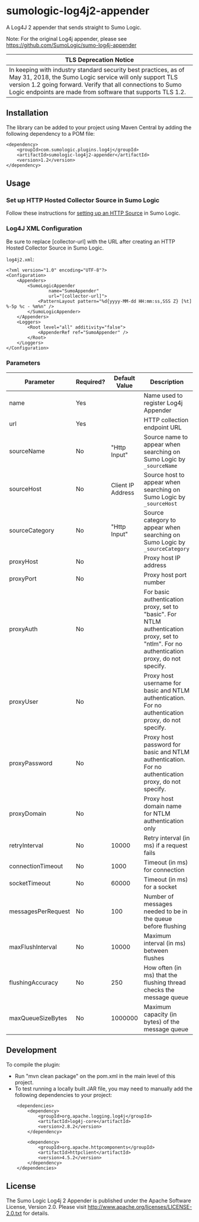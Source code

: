 # sumologic-log4j2-appender

A Log4J 2 appender that sends straight to Sumo Logic.

Note: For the original Log4j appender, please see https://github.com/SumoLogic/sumo-log4j-appender

| TLS Deprecation Notice |
| --- |
| In keeping with industry standard security best practices, as of May 31, 2018, the Sumo Logic service will only support TLS version 1.2 going forward. Verify that all connections to Sumo Logic endpoints are made from software that supports TLS 1.2. |

## Installation

The library can be added to your project using Maven Central by adding the following dependency to a POM file:

```
<dependency>
    <groupId>com.sumologic.plugins.log4j</groupId>
    <artifactId>sumologic-log4j2-appender</artifactId>
    <version>1.2</version>
</dependency>
```

## Usage

### Set up HTTP Hosted Collector Source in Sumo Logic

Follow these instructions for [setting up an HTTP Source](http://help.sumologic.com/Send_Data/Sources/HTTP_Source) in Sumo Logic.

### Log4J XML Configuration
Be sure to replace [collector-url] with the URL after creating an HTTP Hosted Collector Source in Sumo Logic.

`log4j2.xml`:

```
<?xml version="1.0" encoding="UTF-8"?>
<Configuration>
    <Appenders>
        <SumoLogicAppender
                name="SumoAppender"
                url="[collector-url]">
            <PatternLayout pattern="%d{yyyy-MM-dd HH:mm:ss,SSS Z} [%t] %-5p %c - %m%n" />
        </SumoLogicAppender>
    </Appenders>
    <Loggers>
        <Root level="all" additivity="false">
            <AppenderRef ref="SumoAppender" />
        </Root>
    </Loggers>
</Configuration>
```

### Parameters
| Parameter          | Required? | Default Value | Description                                                                                                                                |
|--------------------|----------|---------------|--------------------------------------------------------------------------------------------------------------------------------------------|
| name               | Yes      |               | Name used to register Log4j Appender                                                                                                       |
| url                | Yes      |               | HTTP collection endpoint URL                                                                                                               |
| sourceName         | No       | "Http Input"              | Source name to appear when searching on Sumo Logic by `_sourceName`                                                                                                        |
| sourceHost         | No       | Client IP Address              | Source host to appear when searching on Sumo Logic by `_sourceHost`                                                                                                         |
| sourceCategory         | No       | "Http Input"              | Source category to appear when searching on Sumo Logic by `_sourceCategory`                                                                                                         |
| proxyHost          | No       |               | Proxy host IP address                                                                                                                      |
| proxyPort          | No       |               | Proxy host port number                                                                                                                     |
| proxyAuth          | No       |               | For basic authentication proxy, set to "basic". For NTLM authentication proxy, set to "ntlm". For no authentication proxy, do not specify. |
| proxyUser          | No       |               | Proxy host username for basic and NTLM authentication. For no authentication proxy, do not specify.                                        |
| proxyPassword      | No       |               | Proxy host password for basic and NTLM authentication. For no authentication proxy, do not specify.                                        |
| proxyDomain        | No       |               | Proxy host domain name for NTLM authentication only                                                                                        |
| retryInterval      | No       | 10000         | Retry interval (in ms) if a request fails                                                                                                  |
| connectionTimeout  | No       | 1000          | Timeout (in ms) for connection                                                                                                             |
| socketTimeout      | No       | 60000         | Timeout (in ms) for a socket                                                                                                               |
| messagesPerRequest | No       | 100           | Number of messages needed to be in the queue before flushing                                                                               |
| maxFlushInterval   | No       | 10000         | Maximum interval (in ms) between flushes                                                                                                   |
| flushingAccuracy   | No       | 250           | How often (in ms) that the flushing thread checks the message queue                                                                        |
| maxQueueSizeBytes  | No       | 1000000       | Maximum capacity (in bytes) of the message queue                                                                                           |

## Development

To compile the plugin:
- Run "mvn clean package" on the pom.xml in the main level of this project.
- To test running a locally built JAR file, you may need to manually add the following dependencies to your project:
```
    <dependencies>
        <dependency>
            <groupId>org.apache.logging.log4j</groupId>
            <artifactId>log4j-core</artifactId>
            <version>2.8.2</version>
        </dependency>

        <dependency>
            <groupId>org.apache.httpcomponents</groupId>
            <artifactId>httpclient</artifactId>
            <version>4.5.2</version>
        </dependency>
    </dependencies>
```

## License

The Sumo Logic Log4j 2 Appender is published under the Apache Software License, Version 2.0. Please visit http://www.apache.org/licenses/LICENSE-2.0.txt for details.
